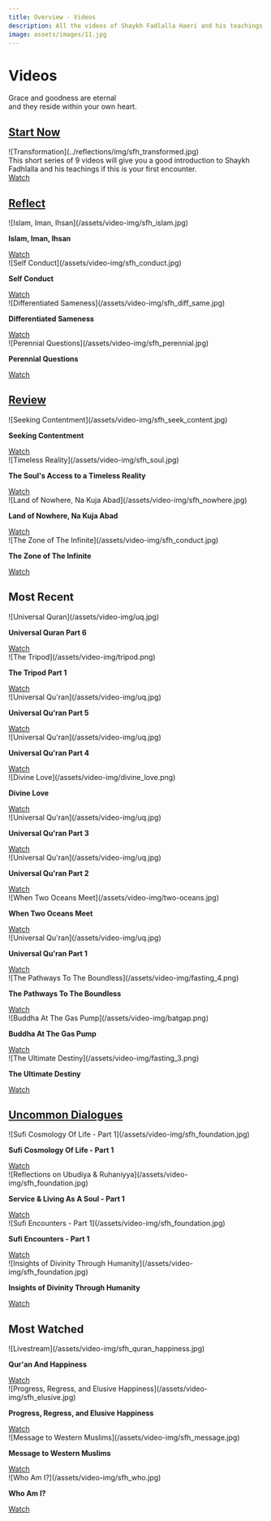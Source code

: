 ```yaml
---
title: Overview - Videos
description: All the videos of Shaykh Fadlalla Haeri and his teachings on Islam, Sufism, the Qur'an and universal indications for awakening. A treasure trove of recorded knowledge.
image: assets/images/11.jpg
---
```


# Videos

<div class="callout">
Grace and goodness are eternal <br/>and they reside within your own heart.
</div>

## [Start Now](./start-now)

<div markdown="1" class="card article sidebar center">

<div markdown="2" class="article-image">
![Transformation](../reflections/img/sfh_transformed.jpg)
</div>

<div markdown="3" class="article-para">
This short series of 9 videos will give you a good introduction to Shaykh Fadhlalla and his teachings if this is your first encounter.
</div>

<div markdown="3" class="article-link">
<a target="_blank" href="https://www.youtube.com/watch?v=XOBffhHNlpc&list=PL-Swj8fEF85K-au1Gawvi118nW6j9qCh2">Watch</a>
</div>

</div>

## [Reflect](./reflect)

<div markdown="1" class="card video sidebar center gemoji center-content">

<div markdown="2" class="video-image">
![Islam, Iman, Ihsan](/assets/video-img/sfh_islam.jpg)
</div>

**Islam, Iman, Ihsan**

<div markdown="3" class="video-link">
<a target="_blank" href="https://www.youtube.com/watch?v=R503LTlwdV0&list=PLzFr0xRIkb3gVfjRtai2-XBlvWVprgHqP&index=20&t=0s">Watch</a>
</div>

</div>

<div markdown="1" class="card video sidebar center gemoji center-content">

<div markdown="2" class="video-image">
![Self Conduct](/assets/video-img/sfh_conduct.jpg)
</div>

**Self Conduct**

<div markdown="3" class="video-link">
<a target="_blank" href="https://youtu.be/_n9bjtTLbFQ">Watch</a>
</div>

</div>

<div markdown="1" class="card video sidebar center gemoji center-content">

<div markdown="2" class="video-image">
![Differentiated Sameness](/assets/video-img/sfh_diff_same.jpg)
</div>

**Differentiated Sameness**

<div markdown="3" class="video-link">
<a target="_blank" href="https://www.youtube.com/watch?v=y4HG4jDJYlU">Watch</a>
</div>

</div>

<div markdown="1" class="card video sidebar center gemoji center-content">

<div markdown="2" class="video-image">
![Perennial Questions](/assets/video-img/sfh_perennial.jpg)
</div>

**Perennial Questions**

<div markdown="3" class="video-link">
<a target="_blank" href="https://www.youtube.com/watch?v=I2bEoGUt4uk">Watch</a>
</div>

</div>

## [Review](./review)

<div markdown="1" class="card video sidebar center gemoji center-content">

<div markdown="2" class="video-image">
![Seeking Contentment](/assets/video-img/sfh_seek_content.jpg)
</div>

**Seeking Contentment**

<div markdown="3" class="video-link">
<a target="_blank" href="https://www.youtube.com/watch?v=TQ46eibAy6o">Watch</a>
</div>

</div>

<div markdown="1" class="card video sidebar center gemoji center-content">

<div markdown="2" class="video-image">
![Timeless Reality](/assets/video-img/sfh_soul.jpg)
</div>

**The Soul's Access to a Timeless Reality**

<div markdown="3" class="video-link">
<a target="_blank" href="https://www.youtube.com/watch?v=wmej6TkM25Y">Watch</a>
</div>

</div>

<div markdown="1" class="card video sidebar center gemoji center-content">

<div markdown="2" class="video-image">
![Land of Nowhere, Na Kuja Abad](/assets/video-img/sfh_nowhere.jpg)
</div>

**Land of Nowhere, Na Kuja Abad**

<div markdown="3" class="video-link">
<a target="_blank" href="https://www.youtube.com/watch?v=l_LPV9-y5jk&list=PLzFr0xRIkb3gVfjRtai2-XBlvWVprgHqP&index=46&t=0s">Watch</a>
</div>

</div>

<div markdown="1" class="card video sidebar center gemoji center-content">

<div markdown="2" class="video-image">
![The Zone of The Infinite](/assets/video-img/sfh_conduct.jpg)
</div>

**The Zone of The Infinite**

<div markdown="3" class="video-link">
<a target="_blank" href="https://www.youtube.com/watch?v=ZLb8X31B_PY">Watch</a>
</div>

</div>

## Most Recent

<div markdown="1" class="card video sidebar center gemoji center-content">

<div markdown="2" class="video-image">
![Universal Quran](/assets/video-img/uq.jpg)
</div>

**Universal Quran Part 6**

<div markdown="3" class="video-link">
<a href="https://youtu.be/DH9squjy3IU" target="_blank" rel="noopener noreferrer">Watch</a>
</div>

</div>

<div markdown="1" class="card video sidebar center gemoji center-content">

<div markdown="2" class="video-image">
![The Tripod](/assets/video-img/tripod.png)
</div>

**The Tripod Part 1**

<div markdown="3" class="video-link">
<a href="https://youtu.be/JHV5_Wh-TlQ" target="_blank" rel="noopener noreferrer">Watch</a>
</div>

</div>

<div markdown="1" class="card video sidebar center gemoji center-content">

<div markdown="2" class="video-image">
![Universal Qu'ran](/assets/video-img/uq.jpg)
</div>

**Universal Qu'ran Part 5**

<div markdown="3" class="video-link">
<a href="https://youtu.be/IT3vmzIaPHk" target="_blank" rel="noopener noreferrer">Watch</a>
</div>

</div>

<div markdown="1" class="card video sidebar center gemoji center-content">

<div markdown="2" class="video-image">
![Universal Qu'ran](/assets/video-img/uq.jpg)
</div>

**Universal Qu'ran Part 4**

<div markdown="3" class="video-link">
<a href="https://youtu.be/pC0v6ymlcJI" target="_blank" rel="noopener noreferrer">Watch</a>
</div>

</div>

<div markdown="1" class="card video sidebar center gemoji center-content">

<div markdown="2" class="video-image">
![Divine Love](/assets/video-img/divine_love.png)
</div>

**Divine Love**

<div markdown="3" class="video-link">
<a href="https://youtu.be/wPDt0Fk4-nw" target="_blank" rel="noopener noreferrer">Watch</a>
</div>

</div>

<div markdown="1" class="card video sidebar center gemoji center-content">

<div markdown="2" class="video-image">
![Universal Qu'ran](/assets/video-img/uq.jpg)
</div>

**Universal Qu'ran Part 3**

<div markdown="3" class="video-link">
<a href="https://youtu.be/ybWUDWe8pso" target="_blank" rel="noopener noreferrer">Watch</a>
</div>

</div>

<div markdown="1" class="card video sidebar center gemoji center-content">

<div markdown="2" class="video-image">
![Universal Qu'ran](/assets/video-img/uq.jpg)
</div>

**Universal Qu'ran Part 2**

<div markdown="3" class="video-link">
<a href="https://youtu.be/np9bvFWqVnU" target="_blank" rel="noopener noreferrer">Watch</a>
</div>

</div>

<div markdown="1" class="card video sidebar center gemoji center-content">

<div markdown="2" class="video-image">
![When Two Oceans Meet](/assets/video-img/two-oceans.jpg)
</div>

**When Two Oceans Meet**

<div markdown="3" class="video-link">
<a href="https://youtu.be/QsDGX3LIRp0" target="_blank" rel="noopener noreferrer">Watch</a>
</div>

</div>

<div markdown="1" class="card video sidebar center gemoji center-content">

<div markdown="2" class="video-image">
![Universal Qu'ran](/assets/video-img/uq.jpg)
</div>

**Universal Qu'ran Part 1**

<div markdown="3" class="video-link">
<a href="https://youtu.be/FnLUqkqlHRI" target="_blank" rel="noopener noreferrer">Watch</a>
</div>

</div>

<div markdown="1" class="card video sidebar center gemoji center-content">

<div markdown="2" class="video-image">
![The Pathways To The Boundless](/assets/video-img/fasting_4.png)
</div>

**The Pathways To The Boundless**

<div markdown="3" class="video-link">
<a href="https://youtu.be/w8y6XYxvSdU" target="_blank" rel="noopener noreferrer">Watch</a>
</div>

</div>

<div markdown="1" class="card video sidebar center gemoji center-content">

<div markdown="2" class="video-image">
![Buddha At The Gas Pump](/assets/video-img/batgap.png)
</div>

**Buddha At The Gas Pump**

<div markdown="3" class="video-link">
<a href="https://www.youtube.com/watch?v=7DqJ1g2qp_M" target="_blank" rel="noopener noreferrer">Watch</a>
</div>

</div>

<div markdown="1" class="card video sidebar center gemoji center-content">

<div markdown="2" class="video-image">
![The Ultimate Destiny](/assets/video-img/fasting_3.png)
</div>

**The Ultimate Destiny**

<div markdown="3" class="video-link">
<a href="https://youtu.be/PMhqc857mbg" target="_blank" rel="noopener noreferrer">Watch</a>
</div>

</div>

<div markdown="1" class="clear"></div>

## [Uncommon Dialogues](./uncommon-dialogues)

<div markdown="1" class="card video sidebar center gemoji center-content">

<div markdown="2" class="video-image">
![Sufi Cosmology Of Life - Part 1](/assets/video-img/sfh_foundation.jpg)
</div>

**Sufi Cosmology Of Life - Part 1**

<div markdown="3" class="video-link">
<a target="_blank" href="https://www.youtube.com/watch?v=vRfT9Om4nXc">Watch</a>
</div>

</div>

<div markdown="1" class="card video sidebar center gemoji center-content">

<div markdown="2" class="video-image">
![Reflections on Ubudiya & Ruhaniyya](/assets/video-img/sfh_foundation.jpg)
</div>

**Service & Living As A Soul - Part 1**

<div markdown="3" class="video-link">
<a target="_blank" href="https://www.youtube.com/watch?v=Q_TF_U8jKX8">Watch</a>
</div>

</div>

<div markdown="1" class="card video sidebar center gemoji center-content">

<div markdown="2" class="video-image">
![Sufi Encounters - Part 1](/assets/video-img/sfh_foundation.jpg)
</div>

**Sufi Encounters - Part 1**

<div markdown="3" class="video-link">
<a target="_blank" href="https://www.youtube.com/watch?v=b10fYAx4qD4">Watch</a>
</div>

</div>

<div markdown="1" class="card video sidebar center gemoji center-content">

<div markdown="2" class="video-image">
![Insights of Divinity Through Humanity](/assets/video-img/sfh_foundation.jpg)
</div>

**Insights of Divinity Through Humanity**

<div markdown="3" class="video-link">
<a target="_blank" href="https://www.youtube.com/watch?v=mEDEk0Pjato">Watch</a>
</div>

</div>

<div markdown="1" class="clear"></div>

## Most Watched

<div markdown="1" class="card video sidebar center gemoji center-content">

<div markdown="2" class="video-image">
![Livestream](/assets/video-img/sfh_quran_happiness.jpg)
</div>

**Qur'an And Happiness**

<div markdown="3" class="video-link">
<a target="_blank" href="https://www.youtube.com/watch?v=AIg461OIlB8">Watch</a>
</div>

</div>

<div markdown="1" class="card video sidebar center gemoji center-content">

<div markdown="2" class="video-image">
![Progress, Regress, and Elusive Happiness](/assets/video-img/sfh_elusive.jpg)
</div>

**Progress, Regress, and Elusive Happiness**

<div markdown="3" class="video-link">
<a target="_blank" href="https://www.youtube.com/watch?v=jWWo3BCLhhg">Watch</a>
</div>

</div>

<div markdown="1" class="card video sidebar center gemoji center-content">

<div markdown="2" class="video-image">
![Message to Western Muslims](/assets/video-img/sfh_message.jpg)
</div>

**Message to Western Muslims**

<div markdown="3" class="video-link">
<a target="_blank" href="https://www.youtube.com/watch?v=FWANw9AddMc">Watch</a>
</div>

</div>

<div markdown="1" class="card video sidebar center gemoji center-content">

<div markdown="2" class="video-image">
![Who Am I?](/assets/video-img/sfh_who.jpg)
</div>

**Who Am I?**

<div markdown="3" class="video-link">
<a target="_blank" href="https://www.youtube.com/watch?v=Z5Ptnhr96v4&list=PLzFr0xRIkb3gVfjRtai2-XBlvWVprgHqP&index=55&t=0s">Watch</a>
</div>

</div>
